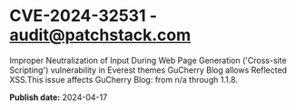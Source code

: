# CVE-2024-32531 - audit@patchstack.com

Improper Neutralization of Input During Web Page Generation ('Cross-site Scripting') vulnerability in Everest themes GuCherry Blog allows Reflected XSS.This issue affects GuCherry Blog: from n/a through 1.1.8.



**Publish date:** 2024-04-17
